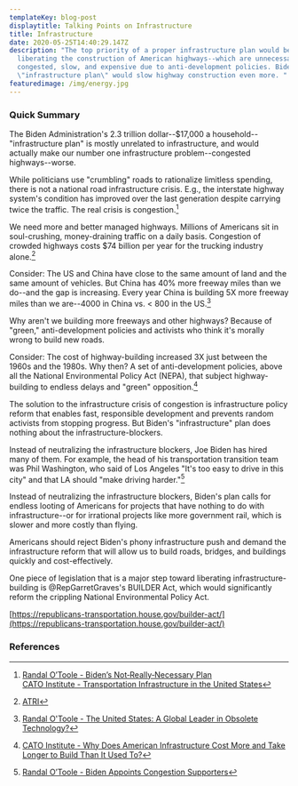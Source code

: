 ```yaml
---
templateKey: blog-post
displaytitle: Talking Points on Infrastructure
title: Infrastructure
date: 2020-05-25T14:40:29.147Z
description: "The top priority of a proper infrastructure plan would be
  liberating the construction of American highways--which are unnecessarily
  congested, slow, and expensive due to anti-development policies. Biden's
  \"infrastructure plan\" would slow highway construction even more. "
featuredimage: /img/energy.jpg
---
```

### Quick Summary

The Biden Administration's 2.3 trillion dollar--$17,000 a household--"infrastructure plan" is mostly unrelated to infrastructure, and would actually make our number one infrastructure problem--congested highways--worse.

While politicians use "crumbling" roads to rationalize limitless spending, there is not a national road infrastructure crisis. E.g., the interstate highway system's condition has improved over the last generation despite carrying twice the traffic. The real crisis is congestion.[^1]

We need more and better managed highways. Millions of Americans sit in soul-crushing, money-draining traffic on a daily basis. Congestion of crowded highways costs $74 billion per year for the trucking industry alone.[^2]

Consider: The US and China have close to the same amount of land and the same amount of vehicles. But China has 40% more freeway miles than we do--and the gap is increasing. Every year China is building 5X more freeway miles than we are--4000 in China vs. < 800 in the US.[^3]

Why aren't we building more freeways and other highways? Because of "green," anti-development policies and activists who think it's morally wrong to build new roads.

Consider: The cost of highway-building increased 3X just between the 1960s and the 1980s. Why then? A set of anti-development policies, above all the National Environmental Policy Act (NEPA), that subject highway-building to endless delays and "green" opposition.[^4]

The solution to the infrastructure crisis of congestion is infrastructure policy reform that enables fast, responsible development and prevents random activists from stopping progress. But Biden's "infrastructure" plan does nothing about the infrastructure-blockers.

Instead of neutralizing the infrastructure blockers, Joe Biden has hired many of them. For example, the head of his transportation transition team was Phil Washington, who said of Los Angeles "It's too easy to drive in this city" and that LA should "make driving harder."[^5]

Instead of neutralizing the infrastructure blockers, Biden's plan calls for endless looting of Americans for projects that have nothing to do with infrastructure--or for irrational projects like more government rail, which is slower and more costly than flying.

Americans should reject Biden's phony infrastructure push and demand the infrastructure reform that will allow us to build roads, bridges, and buildings quickly and cost-effectively.

One piece of legislation that is a major step toward liberating infrastructure-building is @RepGarretGraves's BUILDER Act, which would significantly reform the crippling National Environmental Policy Act.

[https://republicans-transportation.house.gov/builder-act/](https://republicans-transportation.house.gov/builder-act/)




### References

[^1]:
    [Randal O’Toole - Biden’s Not‐​Really‐​Necessary Plan](https://www.cato.org/blog/bidens-not-really-necessary-plan)\
    [CATO Institute - Transportation Infrastructure in the United States](https://www.cato.org/research-briefs-economic-policy/transportation-infrastructure-united-states)

[^2]: [ATRI](https://truckingresearch.org/2018/10/18/trucking-industry-congestion-costs-now-top-74-billion-annually/)

[^3]: [Randal O'Toole - The United States: A Global Leader in Obsolete Technology?](https://nationalinterest.org/blog/reboot/united-states-global-leader-obsolete-technology-177851)

[^4]: [CATO Institute - Why Does American Infrastructure Cost More and Take Longer to Build Than It Used To?](https://www.cato.org/commentary/why-does-american-infrastructure-cost-more-take-longer-build-it-used)

[^5]: [Randal O’Toole - Biden Appoints Congestion Supporters](https://www.cato.org/blog/biden-appoints-congestion-supporters)